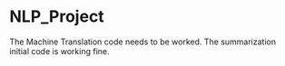 # NLP_Project
The Machine Translation code needs to be worked.
The summarization initial code is working fine.

